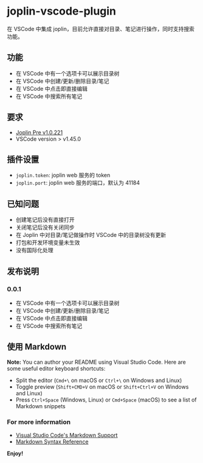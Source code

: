 # joplin-vscode-plugin

在 VSCode 中集成 joplin，目前允许直接对目录、笔记进行操作，同时支持搜索功能。

## 功能

- 在 VSCode 中有一个选项卡可以展示目录树
- 在 VSCode 中创建/更新/删除目录/笔记
- 在 VSCode 中点击即直接编辑
- 在 VSCode 中搜索所有笔记

## 要求

- [Joplin Pre v1.0.221](https://github.com/laurent22/joplin/releases/tag/v1.0.221)
- VSCode version > v1.45.0

## 插件设置

- `joplin.token`: joplin web 服务的 token
- `joplin.port`: joplin web 服务的端口，默认为 41184

## 已知问题

- 创建笔记后没有直接打开
- 关闭笔记后没有关闭同步
- 在 Joplin 中对目录/笔记做操作时 VSCode 中的目录树没有更新
- 打包和开发环境变量未生效
- 没有国际化处理

## 发布说明

### 0.0.1

- 在 VSCode 中有一个选项卡可以展示目录树
- 在 VSCode 中创建/更新/删除目录/笔记
- 在 VSCode 中点击即直接编辑
- 在 VSCode 中搜索所有笔记

## 使用 Markdown

**Note:** You can author your README using Visual Studio Code. Here are some useful editor keyboard shortcuts:

- Split the editor (`Cmd+\` on macOS or `Ctrl+\` on Windows and Linux)
- Toggle preview (`Shift+CMD+V` on macOS or `Shift+Ctrl+V` on Windows and Linux)
- Press `Ctrl+Space` (Windows, Linux) or `Cmd+Space` (macOS) to see a list of Markdown snippets

### For more information

- [Visual Studio Code's Markdown Support](http://code.visualstudio.com/docs/languages/markdown)
- [Markdown Syntax Reference](https://help.github.com/articles/markdown-basics/)

**Enjoy!**
